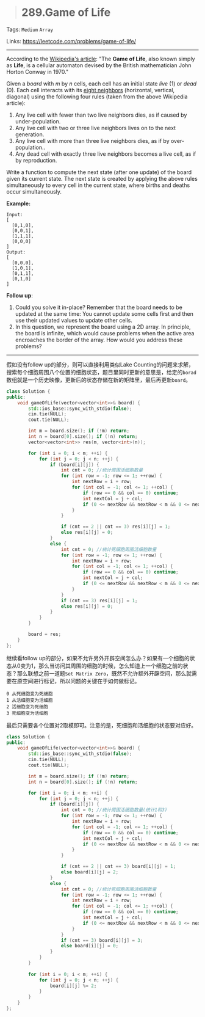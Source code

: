 > # 289.Game of Life

Tags: `Medium` `Array`

Links: <https://leetcode.com/problems/game-of-life/>

-----

According to the [Wikipedia's article](https://en.wikipedia.org/wiki/Conway%27s_Game_of_Life): "The **Game of Life**, also known simply as **Life**, is a cellular automaton devised by the British mathematician John Horton Conway in 1970."

Given a *board* with *m* by *n* cells, each cell has an initial state *live* (1) or *dead* (0). Each cell interacts with its [eight neighbors](https://en.wikipedia.org/wiki/Moore_neighborhood) (horizontal, vertical, diagonal) using the following four rules (taken from the above Wikipedia article):

1. Any live cell with fewer than two live neighbors dies, as if caused by under-population.
2. Any live cell with two or three live neighbors lives on to the next generation.
3. Any live cell with more than three live neighbors dies, as if by over-population..
4. Any dead cell with exactly three live neighbors becomes a live cell, as if by reproduction.

Write a function to compute the next state (after one update) of the board given its current state. The next state is created by applying the above rules simultaneously to every cell in the current state, where births and deaths occur simultaneously.

**Example:**

```
Input: 
[
  [0,1,0],
  [0,0,1],
  [1,1,1],
  [0,0,0]
]
Output: 
[
  [0,0,0],
  [1,0,1],
  [0,1,1],
  [0,1,0]
]
```

**Follow up**:

1. Could you solve it in-place? Remember that the board needs to be updated at the same time: You cannot update some cells first and then use their updated values to update other cells.
2. In this question, we represent the board using a 2D array. In principle, the board is infinite, which would cause problems when the active area encroaches the border of the array. How would you address these problems?

-----

假如没有follow up的部分，则可以直接利用类似Lake Counting的问题来求解，搜索每个细胞周围八个位置的细胞状态，题目里同时更新的意思是，给定的`borad`数组就是一个历史映像，更新后的状态存储在新的矩阵里，最后再更新`board`。

```c++
class Solution {
public:
    void gameOfLife(vector<vector<int>>& board) {
        std::ios_base::sync_with_stdio(false);
        cin.tie(NULL);
        cout.tie(NULL);

        int m = board.size(); if (!m) return; 
        int n = board[0].size(); if (!n) return;
        vector<vector<int>> res(m, vector<int>(n));

        for (int i = 0; i < m; ++i) {
            for (int j = 0; j < n; ++j) {
                if (board[i][j]) {
                    int cnt = 0; //统计周围活细胞数量
                    for (int row = -1; row <= 1; ++row) {
                        int nextRow = i + row;
                        for (int col = -1; col <= 1; ++col) {
                            if (row == 0 && col == 0) continue;
                            int nextCol = j + col;
                            if (0 <= nextRow && nextRow < m && 0 <= nextCol && nextCol < n && board[nextRow][nextCol]) ++cnt;
                        }
                    }

                    if (cnt == 2 || cnt == 3) res[i][j] = 1;
                    else res[i][j] = 0;
                }
                else {
                    int cnt = 0; //统计死细胞周围活细胞数量
                    for (int row = -1; row <= 1; ++row) {
                        int nextRow = i + row;
                        for (int col = -1; col <= 1; ++col) {
                            if (row == 0 && col == 0) continue;
                            int nextCol = j + col;
                            if (0 <= nextRow && nextRow < m && 0 <= nextCol && nextCol < n && board[nextRow][nextCol]) ++cnt;
                        }
                    }
                    if (cnt == 3) res[i][j] = 1;
                    else res[i][j] = 0;
                }
            }
        }

        board = res;
    }
};
```

继续看follow up的部分，如果不允许另外开辟空间怎么办？如果有一个细胞的状态从0变为1，那么当访问其周围的细胞的时候，怎么知道上一个细胞之前的状态？那么联想之前一道题`Set Matrix Zero`，既然不允许额外开辟空间，那么就需要在原空间进行标记，所以问题的关键在于如何做标记。

```
0 从死细胞变为死细胞
1 从活细胞变为活细胞
2 活细胞变为死细胞
3 死细胞变为活细胞
```

最后只需要各个位置对2取模即可。注意的是，死细胞和活细胞的状态要对应好。

```c++
class Solution {
public:
    void gameOfLife(vector<vector<int>>& board) {
        std::ios_base::sync_with_stdio(false);
        cin.tie(NULL);
        cout.tie(NULL);

        int m = board.size(); if (!m) return; 
        int n = board[0].size(); if (!n) return;

        for (int i = 0; i < m; ++i) {
            for (int j = 0; j < n; ++j) {
                if (board[i][j]) {
                    int cnt = 0; //统计周围活细胞数量(统计1和3)
                    for (int row = -1; row <= 1; ++row) {
                        int nextRow = i + row;
                        for (int col = -1; col <= 1; ++col) {
                            if (row == 0 && col == 0) continue;
                            int nextCol = j + col;
                            if (0 <= nextRow && nextRow < m && 0 <= nextCol && nextCol < n && (board[nextRow][nextCol] == 1 || board[nextRow][nextCol] == 2)) ++cnt;
                        }
                    }

                    if (cnt == 2 || cnt == 3) board[i][j] = 1;
                    else board[i][j] = 2;
                }
                else {
                    int cnt = 0; //统计死细胞周围活细胞数量
                    for (int row = -1; row <= 1; ++row) {
                        int nextRow = i + row;
                        for (int col = -1; col <= 1; ++col) {
                            if (row == 0 && col == 0) continue;
                            int nextCol = j + col;
                            if (0 <= nextRow && nextRow < m && 0 <= nextCol && nextCol < n && (board[nextRow][nextCol] == 1 || board[nextRow][nextCol] == 2)) ++cnt;
                        }
                    }
                    if (cnt == 3) board[i][j] = 3;
                    else board[i][j] = 0;
                }
            }
        }
        
        for (int i = 0; i < m; ++i) {
            for (int j = 0; j < n; ++j) {
                board[i][j] %= 2;
            }
        }
    }
};
```

